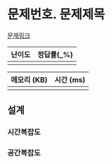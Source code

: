 # 문제번호. 문제제목

[문제링크](www)

| 난이도 | 정답률(\_%) |
| :----: | :---------: |
|        |             |

| 메모리 (KB) | 시간 (ms) |
| :---------: | :-------: |
|             |           |

## 설계

### 시간복잡도

### 공간복잡도
